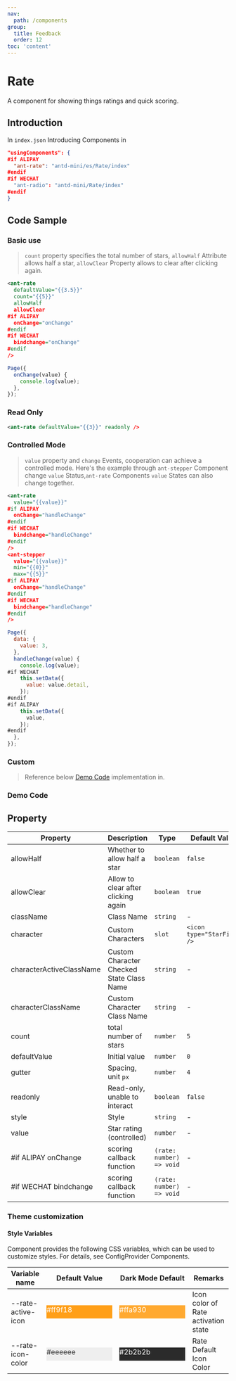 ```yaml
---
nav:
  path: /components
group:
  title: Feedback
  order: 12
toc: 'content'
---
```


# Rate

A component for showing things ratings and quick scoring.

## Introduction

In `index.json` Introducing Components in

```json
"usingComponents": {
#if ALIPAY
  "ant-rate": "antd-mini/es/Rate/index"
#endif
#if WECHAT
  "ant-radio": "antd-mini/Rate/index"
#endif
}
```

## Code Sample

### Basic use

> `count` property specifies the total number of stars, `allowHalf` Attribute allows half a star, `allowClear` Property allows to clear after clicking again.

```xml
<ant-rate
  defaultValue="{{3.5}}"
  count="{{5}}"
  allowHalf
  allowClear
#if ALIPAY
  onChange="onChange"
#endif
#if WECHAT
  bindchange="onChange"
#endif
/>
```

```js
Page({
  onChange(value) {
    console.log(value);
  },
});
```

### Read Only

```xml
<ant-rate defaultValue="{{3}}" readonly />
```

### Controlled Mode

> `value` property and `change` Events, cooperation can achieve a controlled mode. Here's the example through `ant-stepper` Component change `value` Status,`ant-rate` Components `value` States can also change together.

```xml
<ant-rate
  value="{{value}}"
#if ALIPAY
  onChange="handleChange"
#endif
#if WECHAT
  bindchange="handleChange"
#endif
/>
<ant-stepper
  value="{{value}}"
  min="{{0}}"
  max="{{5}}"
#if ALIPAY
  onChange="handleChange"
#endif
#if WECHAT
  bindchange="handleChange"
#endif
/>
```

```js
Page({
  data: {
    value: 3,
  },
  handleChange(value) {
    console.log(value);
#if WECHAT
    this.setData({
      value: value.detail,
    });
#endif
#if ALIPAY
    this.setData({
      value,
    });
#endif
  },
});
```

### Custom

> Reference below [Demo Code](#demo-代码) implementation in.

### Demo Code

<code src='../../demo/pages/Rate/index'></code>

## Property

| Property                     | Description                   | Type                     | Default Value                     |
| ------------------------ | ---------------------- | ------------------------ | -------------------------- |
| allowHalf                | Whether to allow half a star           | `boolean`                | `false`                    |
| allowClear               | Allow to clear after clicking again | `boolean`                | `true`                     |
| className                | Class Name                   | `string`                 | -                          |
| character                | Custom Characters             | `slot`                   | `<icon type="StarFill" />` |
| characterActiveClassName | Custom Character Checked State Class Name | `string`                 | -                          |
| characterClassName       | Custom Character Class Name         | `string`                 | -                          |
| count                    | total number of stars              | `number`                 | `5`                        |
| defaultValue             | Initial value                 | `number`                 | `0`                        |
| gutter                   | Spacing, unit `px`        | `number`                 | `4`                        |
| readonly                 | Read-only, unable to interact     | `boolean`                | `false`                    |
| style                    | Style                   | `string`                 | -                          |
| value                    | Star rating (controlled)           | `number`                 | -                          |
| #if ALIPAY onChange      | scoring callback function           | `(rate: number) => void` | -                          |
| #if WECHAT bindchange   | scoring callback function           | `(rate: number) => void` | -                          |

### Theme customization

#### Style Variables

Component provides the following CSS variables, which can be used to customize styles. For details, see ConfigProvider Components.

| Variable name             | Default Value                                                                                            | Dark Mode Default                                                                                    | Remarks                    |
| ------------------ | ------------------------------------------------------------------------------------------------- | ------------------------------------------------------------------------------------------------- | ----------------------- |
| --rate-active-icon | <div style="width: 150px; height: 30px; background-color: #ff9f18; color: #ffffff;">#ff9f18</div> | <div style="width: 150px; height: 30px; background-color: #ffa930; color: #ffffff;">#ffa930</div> | Icon color of Rate activation state |
| --rate-icon-color  | <div style="width: 150px; height: 30px; background-color: #eeeeee; color: #333333;">#eeeeee</div> | <div style="width: 150px; height: 30px; background-color: #2b2b2b; color: #ffffff;">#2b2b2b</div> | Rate Default Icon Color       |
